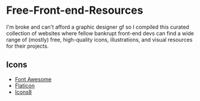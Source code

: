 # Free-Front-end-Resources
I'm broke and can't afford a graphic designer gf so I compiled this curated collection of websites where fellow bankrupt front-end devs can find a wide range of (mostly) free, high-quality icons, illustrations, and visual resources for their projects.


## Icons

- [Font Awesome](https://fontawesome.com/)
- [Flaticon](https://www.flaticon.com/)
- [Icons8](https://icons8.com/) 

